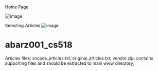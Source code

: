 Home Page

![image](https://user-images.githubusercontent.com/42762069/157776129-3aa2e63b-077b-45b1-9524-883cdac41ebe.png)

Selecting Articles
![image](https://user-images.githubusercontent.com/42762069/157776195-579870c3-28a4-41a0-b855-20bbaa0db7b0.png)



# abarz001_cs518
Articles files: snopes_articles.txt, original_articles.txt;
vendor.zip: contains supporting files and should be extracted to main www directory;
